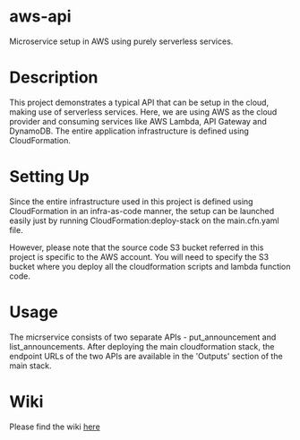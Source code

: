# aws-api
Microservice setup in AWS using purely serverless services.

# Description
This project demonstrates a typical API that can be setup in the cloud, making use of serverless services. Here, we are using AWS as the cloud provider and consuming services like AWS Lambda, API Gateway and DynamoDB. The entire application infrastructure is defined using CloudFormation.

# Setting Up
Since the entire infrastructure used in this project is defined using CloudFormation in an infra-as-code manner, the setup can be launched easily just by running CloudFormation:deploy-stack on the main.cfn.yaml file. 

However, please note that the source code S3 bucket referred in this project is specific to the AWS account. You will need to specify the S3 bucket where you deploy all the cloudformation scripts and lambda function code.

# Usage
The micrservice consists of two separate APIs - put_announcement and list_announcements. After deploying the main cloudformation stack, the endpoint URLs of the two APIs are available in the 'Outputs' section of the main stack.

# Wiki
Please find the wiki [here](https://github.com/sidharth15/aws-api/wiki)

